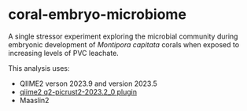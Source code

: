 # coral-embryo-microbiome

A single stressor experiment exploring the microbial community during embryonic development of *Montipora capitata* corals when exposed to increasing levels of PVC leachate.

This analysis uses:
- QIIME2 verson 2023.9 and version 2023.5
- [qiime2 q2-picrust2-2023.2_0 plugin](https://github.com/picrust/q2-picrust2)
- Maaslin2
